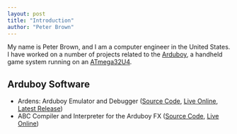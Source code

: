 ```yaml
---
layout: post
title: "Introduction"
author: "Peter Brown"
---
```


My name is Peter Brown, and I am a computer engineer in the United States. I have worked on a number of projects related to the [Arduboy](https://www.arduboy.com/), a handheld game system running on an [ATmega32U4](https://www.microchip.com/en-us/product/atmega32u4).

## Arduboy Software

- Ardens: Arduboy Emulator and Debugger ([Source Code](https://github.com/tiberiusbrown/Ardens), [Live Online](https://tiberiusbrown.github.io/Ardens/), [Latest Release](https://github.com/tiberiusbrown/Ardens/releases/latest))
- ABC Compiler and Interpreter for the Arduboy FX ([Source Code](https://github.com/tiberiusbrown/abc), [Live Online](https://tiberiusbrown.github.io/abc/))
